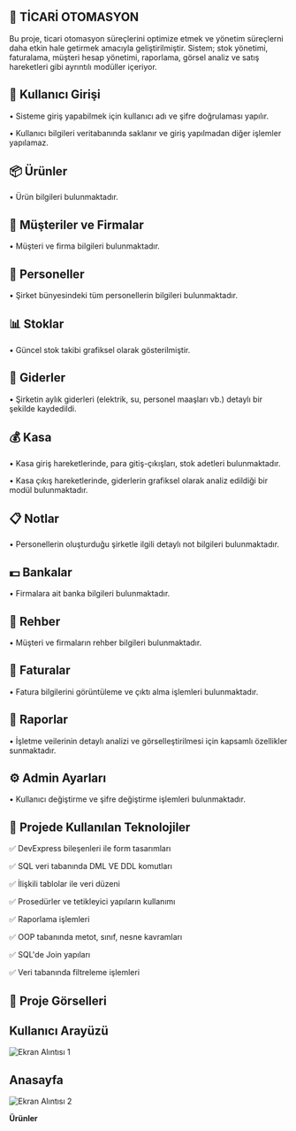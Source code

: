 ## 🚀 **TİCARİ OTOMASYON**

Bu proje, ticari otomasyon süreçlerini optimize etmek ve yönetim süreçlerni daha etkin hale getirmek amacıyla geliştirilmiştir. Sistem; stok yönetimi, faturalama, müşteri hesap yönetimi, raporlama, görsel analiz ve satış hareketleri gibi ayrıntılı modüller içeriyor.

👤 **Kullanıcı Girişi**
---

• Sisteme giriş yapabilmek için kullanıcı adı ve şifre doğrulaması yapılır.

• Kullanıcı bilgileri veritabanında saklanır ve giriş yapılmadan diğer işlemler yapılamaz.

📦 **Ürünler**
---

• Ürün bilgileri bulunmaktadır.

👥 **Müşteriler ve Firmalar**
---

• Müşteri ve firma bilgileri bulunmaktadır.

🪪 **Personeller**
---

• Şirket bünyesindeki tüm personellerin bilgileri bulunmaktadır.

📊 **Stoklar**
---

• Güncel stok takibi grafiksel olarak gösterilmiştir.

📝 **Giderler**
---

• Şirketin aylık giderleri (elektrik, su, personel maaşları vb.) detaylı bir şekilde kaydedildi.

💰 **Kasa**
---

• Kasa giriş hareketlerinde, para gitiş-çıkışları, stok adetleri bulunmaktadır.

• Kasa çıkış hareketlerinde, giderlerin grafiksel olarak analiz edildiği bir modül bulunmaktadır.

📋 **Notlar**
---

• Personellerin oluşturduğu şirketle ilgili detaylı not bilgileri bulunmaktadır.

💵 **Bankalar**
---

•  Firmalara ait banka bilgileri bulunmaktadır.

📱 **Rehber**
---

• Müşteri ve firmaların rehber bilgileri bulunmaktadır.

🧾 **Faturalar**
---

• Fatura bilgilerini görüntüleme ve çıktı alma işlemleri bulunmaktadır.

📄 **Raporlar**
---

• İşletme veilerinin detaylı analizi ve görselleştirilmesi için kapsamlı özellikler sunmaktadır.

⚙️ **Admin Ayarları**
---

• Kullanıcı değiştirme ve şifre değiştirme işlemleri bulunmaktadır.

 📌 **Projede Kullanılan Teknolojiler**
--

✅ DevExpress bileşenleri ile form tasarımları

✅ SQL veri tabanında DML VE DDL komutları

✅ İlişkili tablolar ile veri düzeni

✅ Prosedürler ve tetikleyici yapıların kullanımı

✅ Raporlama işlemleri

✅ OOP tabanında metot, sınıf, nesne kavramları

✅ SQL'de Join yapıları

✅ Veri tabanında filtreleme işlemleri

📌 **Proje Görselleri**
---

**Kullanıcı Arayüzü**
---

![Ekran Alıntısı 1](https://github.com/user-attachments/assets/c9f40a7e-78ad-4f33-be13-b4b5227ed765)

**Anasayfa**
---

![Ekran Alıntısı 2](https://github.com/user-attachments/assets/499dbd12-14d4-475d-ad30-8a481fa36d86)

**Ürünler**











